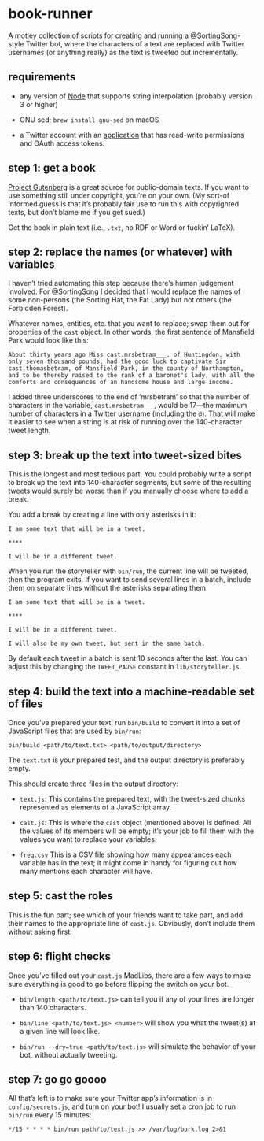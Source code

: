 # book-runner

A motley collection of scripts for creating and running a
[@SortingSong](https://twitter.com/SortingSong)-style Twitter bot,
where the characters of a text are replaced with Twitter usernames (or
anything really) as the text is tweeted out incrementally.

## requirements

- any version of [Node](https://nodejs.org) that supports string
  interpolation (probably version 3 or higher)

- GNU sed; `brew install gnu-sed` on macOS

- a Twitter account with an [application](https://apps.twitter.com/)
  that has read-write permissions and OAuth access tokens.

## step 1: get a book

[Project Gutenberg](https://www.gutenberg.org/) is a great source for
public-domain texts.  If you want to use something still under
copyright, you’re on your own.  (My sort-of informed guess is that
it’s probably fair use to run this with copyrighted texts, but don’t
blame me if you get sued.)

Get the book in plain text (i.e., `.txt`, no RDF or Word or fuckin’
LaTeX).

## step 2: replace the names (or whatever) with variables

I haven’t tried automating this step because there’s human judgement
involved.  For @SortingSong I decided that I would replace the names
of some non-persons (the Sorting Hat, the Fat Lady) but not others
(the Forbidden Forest).

Whatever names, entities, etc. that you want to replace; swap them out
for properties of the `cast` object.  In other words, the first
sentence of Mansfield Park would look like this:

```
About thirty years ago Miss cast.mrsbetram___, of Huntingdon, with
only seven thousand pounds, had the good luck to captivate Sir
cast.thomasbetram, of Mansfield Park, in the county of Northampton,
and to be thereby raised to the rank of a baronet's lady, with all the
comforts and consequences of an handsome house and large income.
```

I added three underscores to the end of ’mrsbetram’ so that the number
of characters in the variable, `cast.mrsbetram___`, would be 17—the
maximum number of characters in a Twitter username (including the
`@`).  That will make it easier to see when a string is at risk of
running over the 140-character tweet length.

## step 3: break up the text into tweet-sized bites

This is the longest and most tedious part.  You could probably write a
script to break up the text into 140-character segments, but some of
the resulting tweets would surely be worse than if you manually choose
where to add a break.

You add a break by creating a line with only asterisks in it:

```
I am some text that will be in a tweet.

****

I will be in a different tweet.
```

When you run the storyteller with `bin/run`, the current line will be
tweeted, then the program exits.  If you want to send several lines in
a batch, include them on separate lines without the asterisks
separating them.

```
I am some text that will be in a tweet.

****

I will be in a different tweet.

I will also be my own tweet, but sent in the same batch.
```

By default each tweet in a batch is sent 10 seconds after the last.
You can adjust this by changing the `TWEET_PAUSE` constant in
`lib/storyteller.js`.

## step 4: build the text into a machine-readable set of files

Once you’ve prepared your text, run `bin/build` to convert it into a
set of JavaScript files that are used by `bin/run`:

```
bin/build <path/to/text.txt> <path/to/output/directory>
```

The `text.txt` is your prepared test, and the output directory is
preferably empty.

This should create three files in the output directory:

- `text.js`: This contains the prepared text, with the tweet-sized
  chunks represented as elements of a JavaScript array.

- `cast.js`: This is where the `cast` object (mentioned above) is
  defined.  All the values of its members will be empty; it’s your job
  to fill them with the values you want to replace your variables.

- `freq.csv` This is a CSV file showing how many appearances each
  variable has in the text; it might come in handy for figuring out
  how many mentions each character will have.

## step 5: cast the roles

This is the fun part; see which of your friends want to take part, and
add their names to the appropriate line of `cast.js`.  Obviously,
don’t include them without asking first.

## step 6: flight checks

Once you’ve filled out your `cast.js` MadLibs, there are a few ways to
make sure everything is good to go before flipping the switch on your
bot.

- `bin/length <path/to/text.js>` can tell you if any of your lines are
  longer than 140 characters.

- `bin/line <path/to/text.js> <number>` will show you what the
  tweet(s) at a given line will look like.

- `bin/run --dry=true <path/to/text.js>` will simulate the behavior of
  your bot, without actually tweeting.

## step 7: go go goooo

All that’s left is to make sure your Twitter app’s information is in
`config/secrets.js`, and turn on your bot!  I usually set a cron job
to run `bin/run` every 15 minutes:

```cron
*/15 * * * * bin/run path/to/text.js >> /var/log/bork.log 2>&1
```

